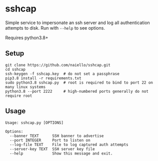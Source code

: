 # sshcap

Simple service to impersonate an ssh server and log all authentication attempts to disk. 
Run with `--help` to see options.

Requires python3.8+

## Setup

```
git clone https://github.com/naiello/sshcap.git
cd sshcap
ssh-keygen -f sshcap.key  # do not set a passphrase
pip3.8 install -r requirements.txt
sudo python3.8 sshcap.py  # root is required to bind to port 22 on many linux systems
python3.8 --port 2222     # high-numbered ports generally do not require root
```

## Usage

```
Usage: sshcap.py [OPTIONS]

Options:
  --banner TEXT      SSH banner to advertise
  --port INTEGER     Port to listen on
  --log-file TEXT    File to log captured auth attempts
  --server-key TEXT  SSH server key file
  --help             Show this message and exit.
```

